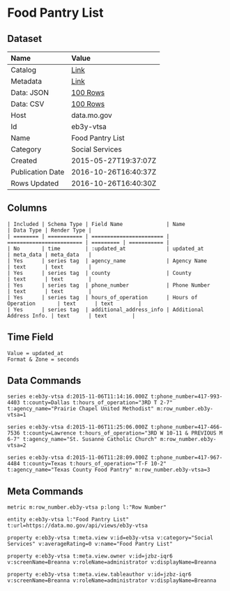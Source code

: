 # Food Pantry List

## Dataset

| Name | Value |
| :--- | :---- |
| Catalog | [Link](https://catalog.data.gov/dataset/food-pantry-list) |
| Metadata | [Link](https://data.mo.gov/api/views/eb3y-vtsa) |
| Data: JSON | [100 Rows](https://data.mo.gov/api/views/eb3y-vtsa/rows.json?max_rows=100) |
| Data: CSV | [100 Rows](https://data.mo.gov/api/views/eb3y-vtsa/rows.csv?max_rows=100) |
| Host | data.mo.gov |
| Id | eb3y-vtsa |
| Name | Food Pantry List |
| Category | Social Services |
| Created | 2015-05-27T19:37:07Z |
| Publication Date | 2016-10-26T16:40:37Z |
| Rows Updated | 2016-10-26T16:40:30Z |

## Columns

```ls
| Included | Schema Type | Field Name              | Name                     | Data Type | Render Type |
| ======== | =========== | ======================= | ======================== | ========= | =========== |
| No       | time        | :updated_at             | updated_at               | meta_data | meta_data   |
| Yes      | series tag  | agency_name             | Agency Name              | text      | text        |
| Yes      | series tag  | county                  | County                   | text      | text        |
| Yes      | series tag  | phone_number            | Phone Number             | text      | text        |
| Yes      | series tag  | hours_of_operation      | Hours of Operation       | text      | text        |
| Yes      | series tag  | additional_address_info | Additional Address Info. | text      | text        |
```

## Time Field

```ls
Value = updated_at
Format & Zone = seconds
```

## Data Commands

```ls
series e:eb3y-vtsa d:2015-11-06T11:14:16.000Z t:phone_number=417-993-4403 t:county=Dallas t:hours_of_operation="3RD T 2-7" t:agency_name="Prairie Chapel United Methodist" m:row_number.eb3y-vtsa=1

series e:eb3y-vtsa d:2015-11-06T11:25:06.000Z t:phone_number=417-466-7536 t:county=Lawrence t:hours_of_operation="3RD W 10-11 & PREVIOUS M 6-7" t:agency_name="St. Susanne Catholic Church" m:row_number.eb3y-vtsa=2

series e:eb3y-vtsa d:2015-11-06T11:28:09.000Z t:phone_number=417-967-4484 t:county=Texas t:hours_of_operation="T-F 10-2" t:agency_name="Texas County Food Pantry" m:row_number.eb3y-vtsa=3
```

## Meta Commands

```ls
metric m:row_number.eb3y-vtsa p:long l:"Row Number"

entity e:eb3y-vtsa l:"Food Pantry List" t:url=https://data.mo.gov/api/views/eb3y-vtsa

property e:eb3y-vtsa t:meta.view v:id=eb3y-vtsa v:category="Social Services" v:averageRating=0 v:name="Food Pantry List"

property e:eb3y-vtsa t:meta.view.owner v:id=jzbz-iqr6 v:screenName=Breanna v:roleName=administrator v:displayName=Breanna

property e:eb3y-vtsa t:meta.view.tableauthor v:id=jzbz-iqr6 v:screenName=Breanna v:roleName=administrator v:displayName=Breanna
```
